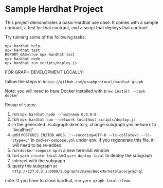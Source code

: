 # Sample Hardhat Project

This project demonstrates a basic Hardhat use case. It comes with a sample contract, a test for that contract, and a script that deploys that contract.

Try running some of the following tasks:

```shell
npx hardhat help
npx hardhat test
REPORT_GAS=true npx hardhat test
npx hardhat node
npx hardhat run scripts/deploy.js
```
FOR GRAPH DEVELOPMENT LOCALLY:

follow the steps in `https://github.com/graphprotocol/hardhat-graph`

Note: you will need to have Docker installed with `brew install --cask docker`

Recap of steps: 
1. run `npx hardhat node --hostname 0.0.0.0`
2. run `npx hardhat run --network localhost scripts/deploy.js`
3. in the generated ./subgraph directory, change subgraph.yml network to 'localhost'
4. add `POSTGRES_INITDB_ARGS: '--encoding=UTF-8 --lc-collate=C --lc-ctype=C'` in `docker-compose.yml` under env. If you regenerate this file, it will need to be re-added. 
5. run `docker-compose up` in a new terminal window
6. run `yarn create-local` and `yarn deploy-local` to deploy the subgraph
7. interact with the subgraph
8. query the subgraph at `http://127.0.0.1:8000/subgraphs/name/BookMarketplace/graphql`


note: If you have to close hardhat, run `yarn graph-local-clean`